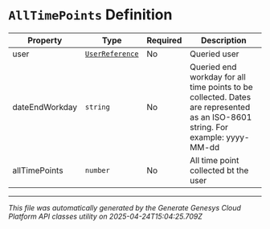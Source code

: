 # `AllTimePoints` Definition

| Property | Type | Required | Description |
|----------|------|----------|-------------|
| user | [`UserReference`](userreference-definition.md) | No | Queried user |
| dateEndWorkday | `string` | No | Queried end workday for all time points to be collected. Dates are represented as an ISO-8601 string. For example: yyyy-MM-dd |
| allTimePoints | `number` | No | All time point collected bt the user |

---

*This file was automatically generated by the Generate Genesys Cloud Platform API classes utility on 2025-04-24T15:04:25.709Z*